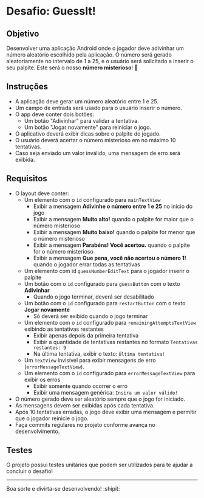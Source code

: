 # Desafio: GuessIt!

## Objetivo

Desenvolver uma aplicação Android onde o jogador deve adivinhar um número aleatório escolhido pela aplicação.
O número será gerado aleatoriamente no intervalo de 1 a 25, e o usuário será solicitado a inserir o seu palpite.
Este será o nosso **número misterioso**! :see_no_evil:

## Instruções

- A aplicação deve gerar um número aleatório entre 1 e 25.
- Um campo de entrada será usado para o usuário inserir o número.
- O app deve conter dois botões:
  - Um botão "Adivinhar" para validar a tentativa.
  - Um botão "Jogar novamente" para reiniciar o jogo.
- O aplicativo deverá exibir dicas sobre o palpite do jogado.
- O usuário deverá acertar o número misterioso em no máximo 10 tentativas.
- Caso seja enviado um valor inválido, uma mensagem de erro será exibida.

## Requisitos

- O layout deve conter:
  - Um elemento com o `id` configurado para `mainTextView`
    - Exibir a mensagem **Adivinhe o número entre 1 e 25** no início do jogo
    - Exibir a mensagem **Muito alto!** quando o palpite for maior que o número misterioso
    - Exibir a mensagem **Muito baixo!** quando o palpite for menor que o número misterioso
    - Exibir a mensagem **Parabéns! Você acertou.** quando o palpite for o número misterioso
    - Exibir a mensagem **Que pena, você não acertou o número 1!** quando o jogador errar todas as tentativas
  - Um elemento com id `guessNumberEditText` para o jogador inserir o palpite
  - Um botão com o `id` configurado para `guessButton` com o texto **Adivinhar**
    - Quando o jogo terminar, deverá ser desabilitado
  - Um botão com o `id` configurado para `restartButton` com o texto **Jogar novamente**
    - Só deverá ser exibido quando o jogo terminar
  - Um elemento com o `id` configurado para `remainingAttemptsTextView` exibindo as tentativas restantes
    - Exibir apenas depois da primeira tentativa
    - Exibir a quantidade de tentativas restantes no formato `Tentativas restantes: 9`
    - Na última tentativa, exibir o texto: `Última tentativa!`
  - Um `TextView` invisível para exibir mensagens de erro (`errorMessageTextView`).
  - Um elemento com o `id` configurado para `errorMessageTextView` para exibir os erros
    - Exibir somente quando ocorrer o erro
    - Exibir uma mensagem genérica: `Insira um valor válido!`
- O número gerado deve ser aleatório sempre que o jogo for iniciado.
- As mensagens devem ser exibidas após cada tentativa.
- Após 10 tentativas erradas, o jogo deve exibir uma mensagem e permitir que o jogador reinicie o jogo.
- Faça commits regulares no projeto conforme avança no desenvolvimento.

## Testes

O projeto possui testes unitários que podem ser utilizados para te ajudar a concluir o desafio!

---

Boa sorte e divirta-se desenvolvendo! :shipit:
